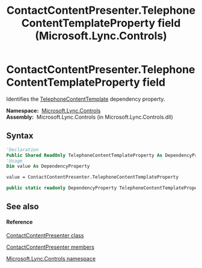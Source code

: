 ﻿---
title: ContactContentPresenter.TelephoneContentTemplateProperty field (Microsoft.Lync.Controls)
TOCTitle: TelephoneContentTemplateProperty field
ms:assetid: F:Microsoft.Lync.Controls.ContactContentPresenter.TelephoneContentTemplateProperty_DI_3_UC_OCS14MrefLyncWPF
ms:mtpsurl: https://msdn.microsoft.com/en-us/library/microsoft.lync.controls.contactcontentpresenter.telephonecontenttemplateproperty_di_3_uc_ocs14mreflyncwpf(v=office.15)
ms:contentKeyID: 48589282
ms.date: 07/28/2014
mtps_version: v=office.15
f1_keywords:
- Microsoft.Lync.Controls.ContactContentPresenter.TelephoneContentTemplateProperty
dev_langs:
- CSharp
- JScript
- VB
- other
---

# ContactContentPresenter.TelephoneContentTemplateProperty field

Identifies the [TelephoneContentTemplate](contactcontentpresenter-telephonecontenttemplate-property-microsoft-lync-controls_1.md) dependency property.

**Namespace:**  [Microsoft.Lync.Controls](microsoft-lync-controls-namespace_1.md)  
**Assembly:**  Microsoft.Lync.Controls (in Microsoft.Lync.Controls.dll)

## Syntax

``` vb
'Declaration
Public Shared ReadOnly TelephoneContentTemplateProperty As DependencyProperty
'Usage
Dim value As DependencyProperty

value = ContactContentPresenter.TelephoneContentTemplateProperty
```

``` csharp
public static readonly DependencyProperty TelephoneContentTemplateProperty
```

## See also

#### Reference

[ContactContentPresenter class](contactcontentpresenter-class-microsoft-lync-controls_1.md)

[ContactContentPresenter members](contactcontentpresenter-members-microsoft-lync-controls_1.md)

[Microsoft.Lync.Controls namespace](microsoft-lync-controls-namespace_1.md)

